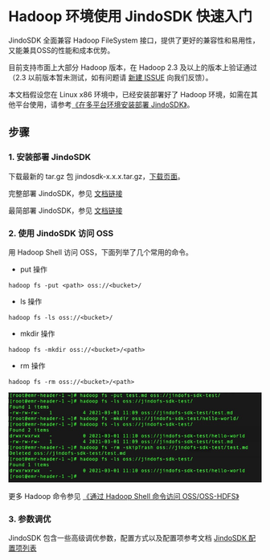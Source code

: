 # Hadoop 环境使用 JindoSDK 快速入门

JindoSDK 全面兼容 Hadoop FileSystem 接口，提供了更好的兼容性和易用性，又能兼具OSS的性能和成本优势。

目前支持市面上大部分 Hadoop 版本，在 Hadoop 2.3 及以上的版本上验证通过（2.3 以前版本暂未测试，如有问题请 [新建 ISSUE](https://github.com/aliyun/alibabacloud-jindodata/issues/new) 向我们反馈）。

本文档假设您在 Linux x86 环境中，已经安装部署好了 Hadoop 环境，如需在其他平台使用，请参考[《在多平台环境安装部署 JindoSDK》](jindosdk_deployment_multi_platform.md)。

## 步骤

### 1. 安装部署 JindoSDK

下载最新的 tar.gz 包 jindosdk-x.x.x.tar.gz，[下载页面](jindosdk_download.md)。

完整部署 JindoSDK，参见 [文档链接](jindosdk_deployment_hadoop.md)

最简部署 JindoSDK，参见 [文档链接](jindosdk_deployment_lite_hadoop.md)

### 2. 使用 JindoSDK 访问 OSS
用 Hadoop Shell 访问 OSS，下面列举了几个常用的命令。

* put 操作
```
hadoop fs -put <path> oss://<bucket>/
```

* ls 操作
```
hadoop fs -ls oss://<bucket>/
```

* mkdir 操作
```
hadoop fs -mkdir oss://<bucket>/<path>
```

* rm 操作
```
hadoop fs -rm oss://<bucket>/<path>
```

<img src="/docs/user/4.x/4.0.0/oss/pic/jindofs_sdk_cmd.png#pic_center" />

更多 Hadoop 命令参见 [《通过 Hadoop Shell 命令访问 OSS/OSS-HDFS》](../oss/usages/oss_hadoop_shell.md)

### 3. 参数调优
JindoSDK 包含一些高级调优参数，配置方式以及配置项参考文档 [JindoSDK 配置项列表](jindosdk_configuration.md)